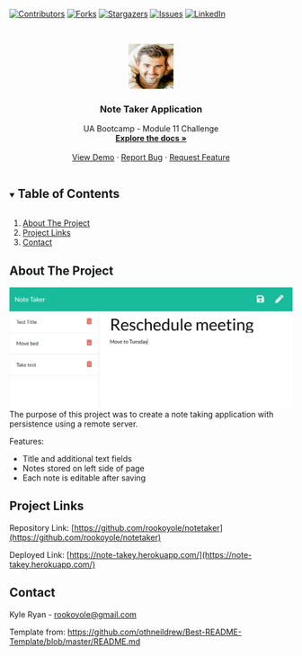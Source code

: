 <!--
*** Thanks for checking out the Best-README-Template. If you have a suggestion
*** that would make this better, please fork the repo and create a pull request
*** or simply open an issue with the tag "enhancement".
*** Thanks again! Now go create something AMAZING! :D
***
***
***
*** To avoid retyping too much info. Do a search and replace for the following:
*** github_username, repo_name, twitter_handle, email, project_title, project_description
-->



<!-- PROJECT SHIELDS -->
<!--
*** I'm using markdown "reference style" links for readability.
*** Reference links are enclosed in brackets [ ] instead of parentheses ( ).
*** See the bottom of this document for the declaration of the reference variables
*** for contributors-url, forks-url, etc. This is an optional, concise syntax you may use.
*** https://www.markdownguide.org/basic-syntax/#reference-style-links
-->
[![Contributors][contributors-shield]][contributors-url]
[![Forks][forks-shield]][forks-url]
[![Stargazers][stars-shield]][stars-url]
[![Issues][issues-shield]][issues-url]
[![LinkedIn][linkedin-shield]][linkedin-url]



<!-- PROJECT LOGO -->
<br />
<p align="center">
  <a href="https://github.com/rookoyole/notetaker">
    <img src="./Main/public/assets/images/Profile-Pic.jpg" alt="Logo" width="80" height="80">
  </a>

  <h3 align="center">Note Taker Application</h3>

  <p align="center">
    UA Bootcamp - Module 11 Challenge
        <br />
        <a href="https://github.com/rookoyole/notetaker"><strong>Explore the docs »</strong></a>
        <br />
        <br />
        <a href="https://github.com/rookoyole/notetaker">View Demo</a>
        ·
        <a href="https://github.com/rookoyole/notetaker/issues">Report Bug</a>
        ·
        <a href="https://github.com/rookoyole/notetaker/issues">Request Feature</a>
  </p>
</p>



<!-- TABLE OF CONTENTS -->
<details open="open">
  <summary><h2 style="display: inline-block">Table of Contents</h2></summary>
  <ol>
    <li><a href="#about-the-project">About The Project</a></li>
    <li><a href="#project-links">Project Links</a></li>
    <li><a href="#contact">Contact</a></li>
  </ol>
</details>



<!-- ABOUT THE PROJECT -->
## About The Project

[![Product Name Screen Shot][product-screenshot]](Main/public/assets/images/screenshot.png)
<br />
The purpose of this project was to create a note taking application with persistence using a remote server.

Features:
* Title and additional text fields
* Notes stored on left side of page
* Each note is editable after saving

<!-- PROJECT LINKS -->
## Project Links

Repository Link: [https://github.com/rookoyole/notetaker](https://github.com/rookoyole/notetaker)

Deployed Link: [https://note-takey.herokuapp.com/](https://note-takey.herokuapp.com/)

<!-- CONTACT -->
## Contact

Kyle Ryan - rookoyole@gmail.com

Template from: https://github.com/othneildrew/Best-README-Template/blob/master/README.md

<!-- MARKDOWN LINKS & IMAGES -->
<!-- https://www.markdownguide.org/basic-syntax/#reference-style-links -->
[contributors-shield]: https://img.shields.io/github/contributors/rookoyole/notetaker.svg?style=for-the-badge
[contributors-url]: https://github.com/rookoyole/notetaker/graphs/contributors
[forks-shield]: https://img.shields.io/github/forks/rookoyole/notetaker.svg?style=for-the-badge
[forks-url]: https://github.com/rookoyole/notetaker/network/members
[stars-shield]: https://img.shields.io/github/stars/rookoyole/notetaker.svg?style=for-the-badge
[stars-url]: https://github.com/rookoyole/notetaker/stargazers
[issues-shield]: https://img.shields.io/github/issues/rookoyole/notetaker.svg?style=for-the-badge
[issues-url]: https://github.com/rookoyole/notetaker/issues
[linkedin-shield]: https://img.shields.io/badge/-LinkedIn-black.svg?style=for-the-badge&logo=linkedin&colorB=555
[linkedin-url]: www.linkedin.com/in/kyle-ryan-5b526023
[product-screenshot]: Main/public/assets/images/screenshot.png
